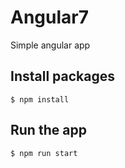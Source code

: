 # Angular7

Simple angular app


## Install packages

```$ npm install```



## Run the app

```$ npm run start```